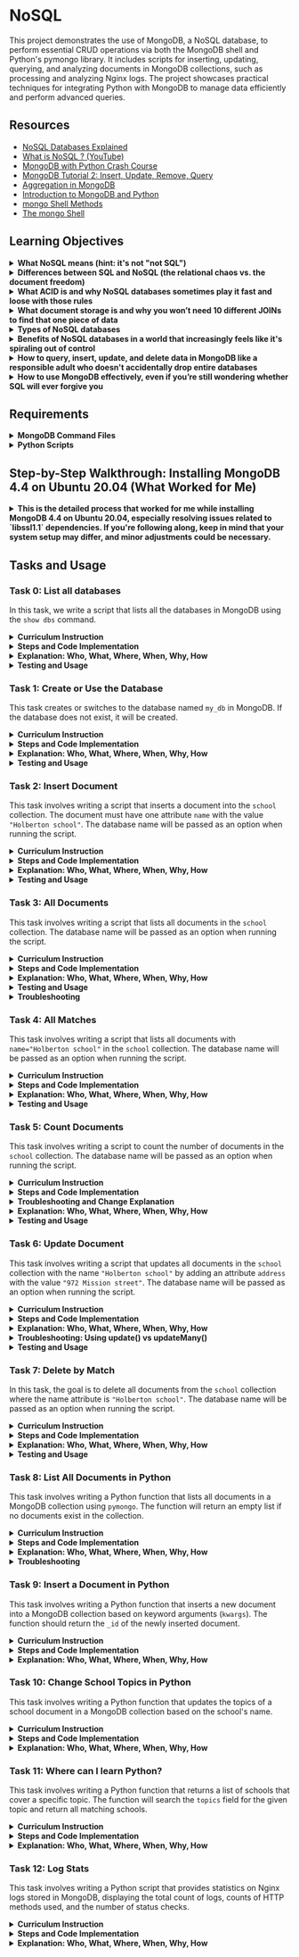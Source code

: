 # NoSQL

This project demonstrates the use of MongoDB, a NoSQL database, to perform essential CRUD operations via both the MongoDB shell and Python's pymongo library. It includes scripts for inserting, updating, querying, and analyzing documents in MongoDB collections, such as processing and analyzing Nginx logs. The project showcases practical techniques for integrating Python with MongoDB to manage data efficiently and perform advanced queries.

## Resources

- [NoSQL Databases Explained](https://riak.com/resources/nosql-databases/)
- [What is NoSQL ? (YouTube)](https://www.youtube.com/watch?v=qUV2j3XBRHc)
- [MongoDB with Python Crash Course](https://www.youtube.com/watch?v=E-1xI85Zog8)
- [MongoDB Tutorial 2: Insert, Update, Remove, Query](https://www.youtube.com/watch?v=CB9G5Dvv-EE)
- [Aggregation in MongoDB](https://www.mongodb.com/docs/manual/aggregation/)
- [Introduction to MongoDB and Python](https://realpython.com/introduction-to-mongodb-and-python/)
- [mongo Shell Methods](https://www.mongodb.com/docs/manual/reference/method/)
- [The mongo Shell](https://www.mongodb.com/docs/mongodb-shell/)



## Learning Objectives

<details>
  <summary><strong>What NoSQL means (hint: it's not "not SQL")</strong></summary>

NoSQL stands for "Not Only SQL" and refers to a type of database that is designed to handle large volumes of structured, semi-structured, or unstructured data. Unlike SQL databases that rely on fixed schemas and relational tables, NoSQL databases offer flexibility by using various data models such as document, key-value, graph, and column-based storage. 

**Relevant Tasks**: 
- **Task 0**: The use of MongoDB as a NoSQL database is introduced, showcasing flexibility in storing unstructured data without needing a predefined schema.
</details>



<details>
  <summary><strong>Differences between SQL and NoSQL (the relational chaos vs. the document freedom)</strong></summary>

SQL databases are relational, structured, and use tables with fixed schemas, where JOIN operations are often necessary to retrieve related data across tables. NoSQL databases like MongoDB offer document storage, where data is stored in a more flexible JSON-like format (BSON in MongoDB), making it easier to store and retrieve nested or complex data structures.

**Relevant Tasks**: 
- **Task 3**: Demonstrates querying documents in MongoDB without complex JOIN operations.
- **Task 9**: Shows how a document is inserted into a NoSQL database without predefined schemas, exemplifying document freedom.
</details>



<details>
  <summary><strong>What ACID is and why NoSQL databases sometimes play it fast and loose with those rules</strong></summary>

ACID (Atomicity, Consistency, Isolation, Durability) is a set of properties for reliable database transactions. While SQL databases strictly adhere to ACID, NoSQL databases like MongoDB sometimes trade off certain ACID guarantees (e.g., consistency for availability and partition tolerance in distributed environments) to optimize performance and scalability.

**Relevant Tasks**: 
- **Task 6**: The update operation shows MongoDB’s handling of atomicity and consistency within document-level updates.
- **Task 10**: Involves updating multiple documents, hinting at the trade-offs between consistency and performance in distributed systems.
</details>



<details>
  <summary><strong>What document storage is and why you won’t need 10 different JOINs to find that one piece of data</strong></summary>

Document storage, as seen in MongoDB, allows entire data structures (documents) to be stored in a single collection. This avoids the need for complex JOIN operations that are required in relational databases to gather related information from different tables.

**Relevant Tasks**:
- **Task 4**: Retrieving documents based on a specific field (name), highlighting the ease of document retrieval.
- **Task 7**: Deleting documents based on a condition showcases document-level operations without relying on relational table links.
</details>



<details>
  <summary><strong>Types of NoSQL databases</strong></summary>

There are four primary types of NoSQL databases: 
1. Document databases (e.g., MongoDB)
2. Key-value stores
3. Column-family stores
4. Graph databases

**Relevant Tasks**:
- **Task 0**: Focuses on MongoDB, a document-based NoSQL database.
- **Task 9**: Involves inserting documents into MongoDB, showing the functionality of document stores.
</details>



<details>
  <summary><strong>Benefits of NoSQL databases in a world that increasingly feels like it's spiraling out of control</strong></summary>

NoSQL databases offer flexibility, scalability, and the ability to handle large volumes of unstructured or semi-structured data, making them suitable for modern applications with dynamic and rapidly changing data requirements. They are optimized for horizontal scaling, fault tolerance, and performance in distributed environments.

**Relevant Tasks**:
- **Task 12**: Shows how MongoDB is used to store and analyze large-scale log data, demonstrating its scalability and efficiency.
</details>



<details>
  <summary><strong>How to query, insert, update, and delete data in MongoDB like a responsible adult who doesn't accidentally drop entire databases</strong></summary>

MongoDB allows easy CRUD operations (Create, Read, Update, Delete) on documents in collections, with commands designed to be intuitive yet powerful.

**Relevant Tasks**:
- **Task 1**: Demonstrates creating or using a database.
- **Task 2**: Involves inserting a new document.
- **Task 4**: Involves querying specific documents.
- **Task 6**: Shows how to update documents.
- **Task 7**: Covers deletion of documents.
</details>



<details>
  <summary><strong>How to use MongoDB effectively, even if you’re still wondering whether SQL will ever forgive you</strong></summary>

MongoDB is effective for use cases where structured, unstructured, or semi-structured data must be managed at scale with flexibility. By avoiding rigid schemas and complex JOINs, it allows for rapid development, efficient scaling, and ease of integration with modern applications.

**Relevant Tasks**:
- **Task 0-12**: Cover various MongoDB operations like inserting, updating, deleting, and querying data, as well as handling large datasets like logs (Task 12).
</details>


## Requirements

 <details>
<summary> <strong>MongoDB Command Files</strong></summary>

- Files must be interpreted/compiled on Ubuntu 20.04 LTS using MongoDB (version 4.4).
- Each file should end with a new line (yes, really).
- The first line of every file must be a comment (`// my comment`).
- A `README.md` file, like this one, is mandatory (you’ve come to the right place!).
- The length of files will be tested using `wc`.
</details>

<details>
<summary> <strong>Python Scripts</strong></summary>

- Files will be interpreted/compiled on Ubuntu 20.04 LTS using Python 3.9 and PyMongo 4.8.0.
- Each file should end with a new line.
- The first line must be `#!/usr/bin/env python3` (so the interpreter knows what’s up).
- Follow `pycodestyle` (version 2.5.*) like a sacred text.
- All functions and modules must be documented.
- Make sure your code doesn’t execute when imported (that’s what `if __name__ == "__main__":` is for).
  </details>

## Step-by-Step Walkthrough: Installing MongoDB 4.4 on Ubuntu 20.04 (What Worked for Me)
<details>
<summary> <strong>This is the detailed process that worked for me while installing MongoDB 4.4 on Ubuntu 20.04, especially resolving issues related to `libssl1.1` dependencies. If you're following along, keep in mind that your system setup may differ, and minor adjustments could be necessary.</strong></summary>

### 1. Install Prerequisites
MongoDB requires `gnupg` and `curl` to manage keys and repositories. Run the following commands to ensure these are installed:

```bash
sudo apt-get install gnupg curl
```

### 2. Import MongoDB Public GPG Key
To verify the MongoDB packages, I imported the public GPG key using the command below:

```bash
curl -fsSL https://www.mongodb.org/static/pgp/server-4.4.asc | sudo gpg -o /usr/share/keyrings/mongodb-server-4.4.gpg --dearmor
```

### 3. Create the MongoDB Source List
Next, I created a MongoDB source list to add the repository for Ubuntu 20.04:

```bash
echo "deb [ arch=amd64,arm64 signed-by=/usr/share/keyrings/mongodb-server-4.4.gpg ] https://repo.mongodb.org/apt/ubuntu focal/mongodb-org/4.4 multiverse" | sudo tee /etc/apt/sources.list.d/mongodb-org-4.4.list
```

### 4. Reload Local Package Database
I refreshed the package manager to recognize the newly added MongoDB repository:

```bash
sudo apt-get update
```

### 5. Install `libssl1.1`
MongoDB 4.4 depends on `libssl1.1`, which is no longer in the default repositories. Here's how I manually installed `libssl1.1`:

```bash
wget http://archive.ubuntu.com/ubuntu/pool/main/o/openssl/libssl1.1_1.1.1f-1ubuntu2_amd64.deb
sudo dpkg -i libssl1.1_1.1.1f-1ubuntu2_amd64.deb
```

### 6. Install MongoDB
Once `libssl1.1` was installed, I proceeded to install MongoDB:

```bash
sudo apt-get install -y mongodb-org
```

### 7. Start MongoDB
After installation, I started MongoDB by running:

```bash
sudo systemctl start mongod
```

### 8. Enable MongoDB to Start on Boot
To ensure MongoDB starts automatically after a reboot, I enabled it with:

```bash
sudo systemctl enable mongod
```

### 9. Verify MongoDB Installation
Finally, I verified that MongoDB was working by running the MongoDB shell:

```bash
mongo
```

This opened the MongoDB shell, confirming the installation was successful.
</details>


## Tasks and Usage

### Task 0: List all databases

In this task, we write a script that lists all the databases in MongoDB using the `show dbs` command.

<details>
  <summary><strong>Curriculum Instruction</strong></summary>

- Write a script that lists all databases in MongoDB.

**Example Output**:
```bash
MongoDB shell version v3.6.3
connecting to: mongodb://127.0.0.1:27017
admin        0.000GB
config       0.000GB
local        0.000GB
logs         0.005GB
bye
```

</details>


<details>
  <summary><strong>Steps and Code Implementation</strong></summary>

1. **Create the Script**:  
   Inside the `NoSQL` directory, create a new file `0-list_databases` with the following code:

   ```bash
   // Script to list all databases in MongoDB
   show dbs
   ```

2. **Running the Script**:  
   Run the script by executing the following command:

   ```bash
   mongo < 0-list_databases
   ```

3. **Expected Output**:  
   After running the script, MongoDB will return a list of all available databases along with their sizes:

   ```bash
   MongoDB shell version v4.4.29
   connecting to: mongodb://127.0.0.1:27017
   admin        0.000GB
   config       0.000GB
   local        0.000GB
   logs         0.005GB
   bye
   ```

</details>


<details>
  <summary><strong>Explanation: Who, What, Where, When, Why, How</strong></summary>

- **What**: This task involves writing a MongoDB shell script to list all databases available on the MongoDB server.
- **Where**: The script is executed within the MongoDB shell via the terminal.
- **Why**: It helps the user get a quick overview of all available databases and their sizes.
- **How**: We use the `show dbs` command in MongoDB to list databases.
- **Who**: Anyone connected to the MongoDB server can run this script.
- **When**: This script can be executed anytime MongoDB is running and connected.

</details>



<details>
  <summary><strong>Testing and Usage</strong></summary>

1. **Ensure MongoDB is Running**:  
   Before running the script, make sure the MongoDB service is running:
   
   ```bash
   sudo systemctl start mongod
   ```

2. **Run the Script**:  
   Run the script using:
   
   ```bash
   mongo < 0-list_databases
   ```

3. **Check the Output**:  
   The script will output all databases and their sizes.

</details>

### Task 1: Create or Use the Database

This task creates or switches to the database named `my_db` in MongoDB. If the database does not exist, it will be created.


<details>
  <summary><strong>Curriculum Instruction</strong></summary>

- Write a script that creates or uses the database my_db:
**Example Output**:
```bash
MongoDB shell version v3.6.3
connecting to: mongodb://127.0.0.1:27017
switched to db my_db
bye
```

</details>


<details>
  <summary><strong>Steps and Code Implementation</strong></summary>

1. **Create the Script**:  
   In the `NoSQL` directory, create the file `1-use_or_create_database` with the following content:

   ```bash
   // Script to create or use the database my_db
   use my_db
   ```

2. **Run the Script**:  
   Run the script with the following command:

   ```bash
   mongo < 1-use_or_create_database
   ```

3. **Expected Output**:  
   MongoDB will either switch to the `my_db` database or create it if it doesn't exist:

   ```bash
   MongoDB shell version v4.4.29
   connecting to: mongodb://127.0.0.1:27017
   switched to db my_db
   bye
   ```

</details>


<details>
  <summary><strong>Explanation: Who, What, Where, When, Why, How</strong></summary>

- **What**: The task involves creating or switching to the database `my_db`.
- **Where**: It’s executed within the MongoDB shell.
- **Why**: The `use` command allows you to create or switch to a specific database, and if the database doesn’t exist, MongoDB creates it automatically.
- **How**: By running `use my_db`, MongoDB either switches to the database or creates it if it's not present.
- **Who**: Any user with access to the MongoDB instance can run this script.
- **When**: This script is used whenever the database `my_db` is needed or if you want to create it.

</details>


<details>
  <summary><strong>Testing and Usage</strong></summary>

1. **Ensure MongoDB is Running**:  
   Ensure MongoDB is running before executing the script:
   
   ```bash
   sudo systemctl start mongod
   ```

2. **Run the Script**:  
   Run the script using:
   
   ```bash
   mongo < 1-use_or_create_database
   ```

3. **Check the Output**:  
   MongoDB will switch to `my_db` or create it if it doesn’t exist.

</details>


### Task 2: Insert Document

This task involves writing a script that inserts a document into the `school` collection. The document must have one attribute `name` with the value `"Holberton school"`. The database name will be passed as an option when running the script.


<details>
  <summary><strong>Curriculum Instruction</strong></summary>

- Write a script that inserts a document into the collection `school`.
- The document must contain an attribute `name` with the value `"Holberton school"`.
- The database name will be passed as an option to the MongoDB command.

**Example Output**:
```bash
MongoDB shell version v3.6.3
connecting to: mongodb://127.0.0.1:27017/my_db
WriteResult({ "nInserted" : 1 })
bye
```

</details>


<details>
  <summary><strong>Steps and Code Implementation</strong></summary>

1. **Create the Script**:  
   Inside the `NoSQL` directory, create a new file `2-insert` with the following content:

   ```bash
   // Script to insert a document into the collection "school"
   db.school.insert({
       name: "Holberton school"
   })
   ```

2. **Run the Script**:  
   To execute the script and insert the document into the `school` collection, run:

   ```bash
   mongo my_db < 2-insert
   ```

3. **Expected Output**:  
   You should see the following output confirming the insertion of the document:

   ```bash
   MongoDB shell version v4.4.29
   connecting to: mongodb://127.0.0.1:27017/my_db
   WriteResult({ "nInserted" : 1 })
   bye
   ```

</details>


<details>
  <summary><strong>Explanation: Who, What, Where, When, Why, How</strong></summary>

- **What**: This task involves inserting a document into the `school` collection with an attribute `name` set to `"Holberton school"`.
- **Where**: The script is executed in the MongoDB shell via the terminal.
- **Why**: Inserting a document into a collection is a fundamental operation in MongoDB to store data.
- **How**: The `db.school.insert()` command inserts a document into the `school` collection. If the collection does not exist, MongoDB creates it.
- **Who**: Any user with access to the MongoDB server can run this script.
- **When**: This script can be executed anytime MongoDB is running and connected to the local server.

</details>


<details>
  <summary><strong>Testing and Usage</strong></summary>

1. **Ensure MongoDB is Running**:  
   Make sure MongoDB is running by checking the service status or starting it with:
   
   ```bash
   sudo systemctl start mongod
   ```

2. **Run the Script**:  
   Run the script using:
   
   ```bash
   mongo my_db < 2-insert
   ```

3. **Verify the Insertion**:  
   To verify the insertion, you can run the following command in the MongoDB shell to see if the document was inserted:
   
   ```bash
   mongo my_db
   db.school.find()
   ```

</details>

### Task 3: All Documents

This task involves writing a script that lists all documents in the `school` collection. The database name will be passed as an option when running the script.

<details>
  <summary><strong>Curriculum Instruction</strong></summary>

- Write a script that lists all documents in the `school` collection.
- The database name will be passed as an option to the MongoDB command.

**Example Output**:
```bash
MongoDB shell version v3.6.3
connecting to: mongodb://127.0.0.1:27017/my_db
{ "_id" : ObjectId("5a8fad532b69437b63252406"), "name" : "Holberton school" }
bye
```

</details>

<details>
  <summary><strong>Steps and Code Implementation</strong></summary>

1. **Create the Script**:  
   Inside the `NoSQL` directory, create a new file `3-all` with the following content:

   ```bash
   // Script to list all documents in the collection "school"
   db.school.find().pretty()
   ```

2. **Run the Script**:  
   To execute the script and list all documents in the `school` collection, run:

   ```bash
   mongo my_db < 3-all
   ```

3. **Expected Output**:  
   You should see the following output showing all documents in the `school` collection:

   ```bash
   MongoDB shell version v4.4.29
   connecting to: mongodb://127.0.0.1:27017/my_db
   { "_id" : ObjectId("66fc82c5704aecaa129d2b2e"), "name" : "Holberton school" }
   { "_id" : ObjectId("66fc89283a5f1925aeab1436"), "name" : "Holberton school" }
   bye
   ```

</details>

<details>
  <summary><strong>Explanation: Who, What, Where, When, Why, How</strong></summary>

- **What**: This task involves listing all documents from the `school` collection using a script.
- **Where**: The script is executed in the MongoDB shell via the terminal.
- **Why**: Listing documents from a collection is a common query operation in MongoDB to view stored data.
- **How**: The `db.school.find().pretty()` command lists all documents in the `school` collection in a formatted output for readability.
- **Who**: Any user with access to the MongoDB server can run this script.
- **When**: This script can be executed anytime MongoDB is running and connected to the local server.

</details>

<details>
  <summary><strong>Testing and Usage</strong></summary>

1. **Ensure MongoDB is Running**:  
   Make sure MongoDB is running by checking the service status or starting it with:
   
   ```bash
   sudo systemctl start mongod
   ```

2. **Run the Script**:  
   Run the script using:
   
   ```bash
   mongo my_db < 3-all
   ```

3. **Verify the Output**:  
   To verify that all documents in the `school` collection were retrieved, you can also run the following command in the MongoDB shell:

   ```bash
   mongo my_db
   db.school.find().pretty()
   ```

</details>

<details>
  <summary><strong>Troubleshooting</strong></summary>

- **Duplicate Documents**:  
   If multiple documents with the same data are found (e.g., multiple `"Holberton school"` entries), you may want to delete one of them. Use the following command:
   
   ```bash
   db.school.deleteOne({ _id: ObjectId("66fc82c5704aecaa129d2b2e") })
   ```

- **Deleting Extra Entries**:  
   After deleting the duplicate entries, use the `find()` method again to confirm that only the correct documents remain.

</details>


### Task 4: All Matches

This task involves writing a script that lists all documents with `name="Holberton school"` in the `school` collection. The database name will be passed as an option when running the script.

<details>
  <summary><strong>Curriculum Instruction</strong></summary>

- Write a script that lists all documents with `name="Holberton school"` in the `school` collection.
- The database name will be passed as an option to the MongoDB command.

**Example Output**:
```bash
MongoDB shell version v3.6.3
connecting to: mongodb://127.0.0.1:27017/my_db
{ "_id" : ObjectId("5a8fad532b69437b63252406"), "name" : "Holberton school" }
bye
```

</details>

<details>
  <summary><strong>Steps and Code Implementation</strong></summary>

1. **Create the Script**:  
   Inside the `NoSQL` directory, create a new file `4-match` with the following content:

   ```bash
   // find all documents with name="Holberton school"
   db.school.find({ name: "Holberton school" })
   ```

2. **Run the Script**:  
   To execute the script and list all documents with the matching name, run:

   ```bash
   mongo my_db < 4-match
   ```

3. **Expected Output**:  
   You should see the following output listing all documents with the name `"Holberton school"`:

   ```bash
   MongoDB shell version v4.4.29
   connecting to: mongodb://127.0.0.1:27017/my_db
   { "_id" : ObjectId("66fc89283a5f1925aeab1436"), "name" : "Holberton school" }
   bye
   ```

</details>

<details>
  <summary><strong>Explanation: Who, What, Where, When, Why, How</strong></summary>

- **What**: This task lists all documents in the `school` collection where the `name` is `"Holberton school"`.
- **Where**: The script is executed in the MongoDB shell via the terminal.
- **Why**: Filtering documents based on specific attributes is a core feature of querying in MongoDB.
- **How**: The `db.school.find()` command filters documents by the `name` field.
- **Who**: Any user with access to the MongoDB server can run this script.
- **When**: This script can be executed anytime MongoDB is running and connected to the local server.

</details>

<details>
  <summary><strong>Testing and Usage</strong></summary>

1. **Ensure MongoDB is Running**:  
   Make sure MongoDB is running by checking the service status or starting it with:
   
   ```bash
   sudo systemctl start mongod
   ```

2. **Run the Script**:  
   Run the script using:
   
   ```bash
   mongo my_db < 4-match
   ```

3. **Verify the Output**:  
   The output should list all documents in the `school` collection where the `name` is `"Holberton school"`. You can verify the contents using:
   
   ```bash
   mongo my_db
   db.school.find({ name: "Holberton school" })
   ```

</details>

### Task 5: Count Documents

This task involves writing a script to count the number of documents in the `school` collection. The database name will be passed as an option when running the script.

<details>
  <summary><strong>Curriculum Instruction</strong></summary>

- Write a script to display the number of documents in the collection `school`.
- The database name will be passed as an option to the MongoDB command.

**Example Output**:
```bash
MongoDB shell version v3.6.3
connecting to: mongodb://127.0.0.1:27017/my_db
1
bye
```

</details>

<details>
  <summary><strong>Steps and Code Implementation</strong></summary>

1. **Create the Script**:  
   Inside the `NoSQL` directory, create a new file `5-count` with the following content:

   ```bash
   // Script to count all documents in the "school" collection
   db.school.count()
   ```

2. **Run the Script**:  
   To count the documents in the `school` collection, execute the following command:

   ```bash
   mongo my_db < 5-count
   ```

3. **Expected Output**:  
   You should see the number of documents in the `school` collection, like this:

   ```bash
   MongoDB shell version v4.4.29
   connecting to: mongodb://127.0.0.1:27017/my_db
   1
   bye
   ```

</details>

<details>
  <summary><strong>Troubleshooting and Change Explanation</strong></summary>

1. **Original Code and Error**:  
   Initially, the script used the `countDocuments()` method:
   ```bash
   db.school.countDocuments()
   ```
   This resulted in the following error:
   ```bash
   Error: the match filter must be an expression in an object
   ```

2. **Issue**:  
   The `countDocuments()` method is used in newer versions of MongoDB and expects a match expression, which may not be compatible with certain setups or MongoDB versions (like 4.4 or below).

3. **Fix**:  
   Switching to the more widely compatible `db.school.count()` command resolved the issue. This method works across MongoDB versions and counts the total number of documents in the collection.

4. **Why This Worked**:  
   The `count()` method does not require a match filter and simply returns the total document count, which is sufficient for this task. The switch to `db.school.count()` ensures the script runs without issues in MongoDB versions 4.4 and below.

</details>

<details>
  <summary><strong>Explanation: Who, What, Where, When, Why, How</strong></summary>

- **What**: This task involves counting the documents in the `school` collection.
- **Where**: The script runs in the MongoDB shell via the terminal.
- **Why**: Counting documents is a common database operation to track the number of entries.
- **How**: The `db.school.count()` method returns the total number of documents in the collection. The `count()` method is widely supported and works with MongoDB 4.4 and below.
- **Who**: Any user with access to the MongoDB server can run this script.
- **When**: This script can be executed anytime MongoDB is running and connected to the local server.

</details>

<details>
  <summary><strong>Testing and Usage</strong></summary>

1. **Ensure MongoDB is Running**:  
   Make sure MongoDB is running by checking the service status or starting it with:
   
   ```bash
   sudo systemctl start mongod
   ```

2. **Run the Script**:  
   Run the script using:
   
   ```bash
   mongo my_db < 5-count
   ```

3. **Verify the Count**:  
   The output will display the number of documents in the `school` collection.

</details>


### Task 6: Update Document

This task involves writing a script that updates all documents in the `school` collection with the name `"Holberton school"` by adding an attribute `address` with the value `"972 Mission street"`. The database name will be passed as an option when running the script.

<details>
  <summary><strong>Curriculum Instruction</strong></summary>

- Write a script that updates all documents with `name="Holberton school"` in the `school` collection.
- The update should add a new attribute `address` with the value `"972 Mission street"`.
- The database name will be passed as an option to the MongoDB command.

**Example Output**:
```bash
MongoDB shell version v3.6.3
connecting to: mongodb://127.0.0.1:27017/my_db
WriteResult({ "nMatched" : 1, "nUpserted" : 0, "nModified" : 1 })
bye
```

</details>

<details>
  <summary><strong>Steps and Code Implementation</strong></summary>

1. **Create the Script**:  
   Inside the `NoSQL` directory, create a new file `6-update` with the following content:

   ```bash
   // Update all documents with name="Holberton school" to add address
   db.school.update({name: "Holberton school"}, {$set: {address: "972 Mission street"}}, {multi: true})
   ```

   > Note: The `update()` method is used with the `multi: true` option to update all matching documents.

2. **Run the Script**:  
   To execute the script and update the document(s) in the `school` collection, run:

   ```bash
   mongo my_db < 6-update
   ```

3. **Expected Output**:  
   You should see the following output confirming the update of the document(s):

   ```bash
   MongoDB shell version v4.4.29
   connecting to: mongodb://127.0.0.1:27017/my_db
   WriteResult({ "nMatched" : 1, "nUpserted" : 0, "nModified" : 1 })
   bye
   ```

4. **Verification**:  
   After running the script, you can verify that the document(s) were updated by running the following in the MongoDB shell:

   ```bash
   mongo my_db
   db.school.find({ name: "Holberton school" })
   ```

   The output should now show the `address` attribute added:

   ```bash
   { "_id" : ObjectId("..."), "name" : "Holberton school", "address" : "972 Mission street" }
   ```

</details>

<details>
  <summary><strong>Explanation: Who, What, Where, When, Why, How</strong></summary>

- **What**: This task involves updating all documents in the `school` collection where `name="Holberton school"` to add an `address` attribute.
- **Where**: The script is executed in the MongoDB shell via the terminal.
- **Why**: Updating a document is a fundamental operation in MongoDB, allowing for the modification of existing records.
- **How**: The `db.school.update()` command updates the matched document(s) by adding the `address` field.
- **Who**: Any user with access to the MongoDB server can run this script.
- **When**: This script can be executed anytime MongoDB is running and connected to the local server.

</details>

<details>
  <summary><strong>Troubleshooting: Using update() vs updateMany()</strong></summary>

- **Issue**: In some versions of MongoDB, the `update()` function is deprecated. The curriculum example used an older MongoDB version where `update()` was standard. In newer versions, `updateMany()` is used to ensure compatibility.
  
- **Fix**: If you're using a newer version of MongoDB, switching to `updateMany()` might be more appropriate:
  
  ```bash
  db.school.updateMany({name: "Holberton school"}, {$set: {address: "972 Mission street"}})
  ```

  However, the script using `update()` worked in this instance.

</details>

<details>
  <summary><strong>Testing and Usage</strong></summary>

1. **Ensure MongoDB is Running**:  
   Make sure MongoDB is running by checking the service status or starting it with:
   
   ```bash
   sudo systemctl start mongod
   ```

2. **Run the Script**:  
   Run the script using:
   
   ```bash
   mongo my_db < 6-update
   ```

3. **Verify the Update**:  
   To verify the update, you can run the following command in the MongoDB shell to see if the `address` was added:
   
   ```bash
   mongo my_db
   db.school.find({ name: "Holberton school" })
   ```

</details>

### Task 7: Delete by Match

In this task, the goal is to delete all documents from the `school` collection where the name attribute is `"Holberton school"`. The database name will be passed as an option when running the script.

<details>
  <summary><strong>Curriculum Instruction</strong></summary>

- Write a script that deletes all documents with `name="Holberton school"` in the collection `school`.
- The database name will be passed as an option to the MongoDB command.

**Example Output**:
```bash
MongoDB shell version v3.6.3
connecting to: mongodb://127.0.0.1:27017/my_db
{ "acknowledged" : true, "deletedCount" : 1 }
bye
```

</details>

<details>
  <summary><strong>Steps and Code Implementation</strong></summary>

1. **Create the Script**:  
   Inside the `NoSQL` directory, create a new file `7-delete` with the following content:
   ```bash
   // Delete all documents with name="Holberton school"
   db.school.deleteMany({name: "Holberton school"})
   ```

2. **Run the Script**:  
   To execute the script and delete the documents, run the following command:
   ```bash
   mongo my_db < 7-delete
   ```

3. **Expected Output**:  
   You should see the following output confirming the deletion of the documents:
   ```bash
   MongoDB shell version v4.4.29
   connecting to: mongodb://127.0.0.1:27017/my_db
   { "acknowledged" : true, "deletedCount" : 1 }
   bye
   ```

</details>

<details>
  <summary><strong>Explanation: Who, What, Where, When, Why, How</strong></summary>

- **What**: This task involves deleting all documents in the `school` collection where the name attribute is `"Holberton school"`.
- **Where**: The script is executed in the MongoDB shell via the terminal.
- **Why**: Deleting documents based on criteria is a common operation in MongoDB, allowing for clean database management.
- **How**: The `db.school.deleteMany()` command deletes all matching documents in the collection based on the specified filter.
- **Who**: Any user with access to the MongoDB server can run this script.
- **When**: This script can be executed anytime MongoDB is running and connected to the local server.

</details>

<details>
  <summary><strong>Testing and Usage</strong></summary>

1. **Ensure MongoDB is Running**:  
   Make sure MongoDB is running by checking the service status or starting it with:
   ```bash
   sudo systemctl start mongod
   ```

2. **Run the Script**:  
   Run the script using:
   ```bash
   mongo my_db < 7-delete
   ```

3. **Verify the Deletion**:  
   To verify that the document has been deleted, run:
   ```bash
   mongo my_db
   db.school.find({name: "Holberton school"})
   ```
   The command should return no results if the deletion was successful.

</details>

### Task 8: List All Documents in Python

This task involves writing a Python function that lists all documents in a MongoDB collection using `pymongo`. The function will return an empty list if no documents exist in the collection.

<details>
  <summary><strong>Curriculum Instruction</strong></summary>

- Write a Python function that lists all documents in a MongoDB collection.
- The function should return an empty list if no documents exist.
- The `mongo_collection` argument will be a `pymongo` collection object.

**Prototype**:
```python
def list_all(mongo_collection):
```

**Example Output**:
```bash
[5a8f60cfd4321e1403ba7ab9] Holberton school
[5a8f60cfd4321e1403ba7aba] UCSD
```

</details>

<details>
  <summary><strong>Steps and Code Implementation</strong></summary>

1. **Create the Python Script**:  
   Inside the `NoSQL` directory, create a new file `8-all.py` with the following content:

   ```python
   #!/usr/bin/env python3
   '''
   This module contains a function that lists all documents in a MongoDB collection.
   '''
   def list_all(mongo_collection):
       '''
       List all documents in a MongoDB collection.
       '''
       if mongo_collection is None:
           return []
       return list(mongo_collection.find())
   ```

2. **Create the Main Test File**:  
   Inside the same directory, create a test file `8-main.py` to run the function:

   ```python
   #!/usr/bin/env python3
   ''' Test script for listing documents in MongoDB '''
   from pymongo import MongoClient
   list_all = __import__('8-all').list_all

   if __name__ == "__main__":
       client = MongoClient('mongodb://127.0.0.1:27017')
       school_collection = client.my_db.school
       schools = list_all(school_collection)
       for school in schools:
           print("[{}] {}".format(school.get('_id'), school.get('name')))
   ```

3. **Install Required Packages**:  
   Make sure you have `pymongo` installed by running:

   ```bash
   pip install pymongo
   ```

4. **Run the Script**:  
   To test the Python script, first ensure MongoDB is running, and then execute:

   ```bash
   ./8-main.py
   ```

   **Expected Output** (based on your data):
   ```bash
   [66fc89283a5f1925aeab1436] Holberton school
   ```

   If you insert another document, such as "UCSD", you will see both documents listed:
   ```bash
   [66fc89283a5f1925aeab1436] Holberton school
   [new_object_id] UCSD
   ```

</details>

<details>
  <summary><strong>Explanation: Who, What, Where, When, Why, How</strong></summary>

- **What**: This task involves creating a Python function to list all documents in a MongoDB collection.
- **Where**: The Python script is executed locally and connects to a MongoDB database instance running on your system.
- **Why**: This demonstrates how to use Python and `pymongo` to interact with MongoDB and retrieve data.
- **How**: The `list_all()` function uses `mongo_collection.find()` to return all documents as a list.
- **Who**: Any Python developer using `pymongo` to interact with MongoDB can run this script.
- **When**: This script can be executed whenever MongoDB is running and accessible.

</details>

<details>
  <summary><strong>Troubleshooting</strong></summary>

- **Error Handling**: Initially, the script encountered an issue where MongoDB collections raised a `NotImplementedError` when checked for truthiness (`if not mongo_collection`). This was resolved by using `mongo_collection is None` to check for the collection's validity.

  
  The function was also validated to work by inserting additional documents, ensuring it outputs all relevant entries from the MongoDB collection.

</details>

### Task 9: Insert a Document in Python

This task involves writing a Python function that inserts a new document into a MongoDB collection based on keyword arguments (`kwargs`). The function should return the `_id` of the newly inserted document.

<details>
  <summary><strong>Curriculum Instruction</strong></summary>

- Write a Python function `insert_school(mongo_collection, **kwargs)` that inserts a new document into the collection `school` using keyword arguments (`kwargs`).
- Return the `_id` of the newly inserted document.

**Prototype**:
```python
def insert_school(mongo_collection, **kwargs):
```

**Example Output**:
```bash
New school created: 5a8f60cfd4321e1403ba7abb
[5a8f60cfd4321e1403ba7ab9] Holberton school
[5a8f60cfd4321e1403ba7aba] UCSD
[5a8f60cfd4321e1403ba7abb] UCSF 505 Parnassus Ave
```

</details>

<details>
  <summary><strong>Steps and Code Implementation</strong></summary>

1. **Create the Python Script**:  
   Inside the `NoSQL` directory, create a new file `9-insert_school.py` with the following content:

   ```python
   #!/usr/bin/env python3
   '''
   This module contains a function to insert a document into a MongoDB collection.
   '''

   def insert_school(mongo_collection, **kwargs):
       '''
       Inserts a new document into the MongoDB collection using kwargs.
       Returns the new _id of the inserted document.
       '''
       result = mongo_collection.insert_one(kwargs)
       return result.inserted_id
   ```

2. **Create the Main Test File**:  
   Inside the same directory, create a test file `9-main.py` to run the function:

   ```python
   #!/usr/bin/env python3
   ''' Test script for inserting a document in MongoDB '''
   from pymongo import MongoClient
   list_all = __import__('8-all').list_all
   insert_school = __import__('9-insert_school').insert_school

   if __name__ == "__main__":
       client = MongoClient('mongodb://127.0.0.1:27017')
       school_collection = client.my_db.school

       # Insert a new school
       new_school_id = insert_school(school_collection, name="UCSF", address="505 Parnassus Ave")
       print("New school created: {}".format(new_school_id))

       # List all schools
       schools = list_all(school_collection)
       for school in schools:
           print("[{}] {} {}".format(school.get('_id'), school.get('name'), school.get('address', "")))
   ```

3. **Install Required Packages**:  
   Ensure you have `pymongo` installed by running:

   ```bash
   pip install pymongo
   ```

4. **Run the Script**:  
   To test the Python script, first ensure MongoDB is running, and then execute:

   ```bash
   ./9-main.py
   ```

   **Expected Output**:
   ```bash
   New school created: 66fd9e1197175eaf004d3ec5
   [66fc89283a5f1925aeab1436] Holberton school 972 Mission street
   [66fd9e1197175eaf004d3ec5] UCSF 505 Parnassus Ave
   ```

</details>

<details>
  <summary><strong>Explanation: Who, What, Where, When, Why, How</strong></summary>

- **What**: This task involves creating a Python function to insert a new document into a MongoDB collection using `kwargs`.
- **Where**: The Python script is executed locally and connects to a MongoDB database instance running on your system.
- **Why**: This demonstrates how to use Python and `pymongo` to insert data into a MongoDB collection.
- **How**: The `insert_school()` function uses `mongo_collection.insert_one()` to add a document to the collection, and it returns the `_id` of the newly inserted document.
- **Who**: Any Python developer using `pymongo` to interact with MongoDB can run this script.
- **When**: This script can be executed whenever MongoDB is running and accessible.

</details>

### Task 10: Change School Topics in Python

This task involves writing a Python function that updates the topics of a school document in a MongoDB collection based on the school's name.

<details>
  <summary><strong>Curriculum Instruction</strong></summary>

- Write a Python function that updates all topics of a school document in a MongoDB collection.
- The function will use the provided school `name` to locate the document and replace the `topics` field with a new list of topics.
- The `mongo_collection` will be a `pymongo` collection object.

**Prototype**:
```python
def update_topics(mongo_collection, name, topics):
```

**Example Output**:
```bash
[5a8f60cfd4321e1403ba7ab9] Holberton school ['Sys admin', 'AI', 'Algorithm']
[5a8f60cfd4321e1403ba7abb] UCSF 
[5a8f60cfd4321e1403ba7ab9] Holberton school ['iOS']
```

</details>

<details>
  <summary><strong>Steps and Code Implementation</strong></summary>

1. **Create the Python Script**:  
   Inside the `NoSQL` directory, create a new file `10-update_topics.py` with the following content:

   ```python
   #!/usr/bin/env python3
   '''
   This module contains a function to update the topics of a document
   in the MongoDB collection based on the name of the school.
   '''


   def update_topics(mongo_collection, name, topics):
       '''
       Update all topics of the school document with the given name.
       '''
       mongo_collection.update_many(
           {"name": name},
           {"$set": {"topics": topics}}
       )
   ```

2. **Create the Main Test File**:  
   Inside the same directory, create a test file `10-main.py` to test the function:

   ```python
   #!/usr/bin/env python3
   ''' Test script for updating school topics in MongoDB '''
   from pymongo import MongoClient
   list_all = __import__('8-all').list_all
   update_topics = __import__('10-update_topics').update_topics

   if __name__ == "__main__":
       client = MongoClient('mongodb://127.0.0.1:27017')
       school_collection = client.my_db.school

       # Update topics for "Holberton school"
       update_topics(school_collection, "Holberton school", ["Sys admin", "AI", "Algorithm"])

       schools = list_all(school_collection)
       for school in schools:
           print("[{}] {} {}".format(school.get('_id'), school.get('name'), school.get('topics', "")))

       # Update topics for "Holberton school" again
       update_topics(school_collection, "Holberton school", ["iOS"])

       schools = list_all(school_collection)
       for school in schools:
           print("[{}] {} {}".format(school.get('_id'), school.get('name'), school.get('topics', "")))
   ```

3. **Run the Script**:  
   To test the function, execute the following command in your terminal:

   ```bash
   ./10-main.py
   ```

   **Expected Output**:
   ```bash
   [66fc89283a5f1925aeab1436] Holberton school ['Sys admin', 'AI', 'Algorithm']
   [66fd9e1197175eaf004d3ec5] UCSF 
   [66fc89283a5f1925aeab1436] Holberton school ['iOS']
   [66fd9e1197175eaf004d3ec5] UCSF 
   ```

</details>

<details>
  <summary><strong>Explanation: Who, What, Where, When, Why, How</strong></summary>

- **What**: This task involves updating the `topics` field of a school document based on its name.
- **Where**: The Python script is executed locally and connects to a MongoDB database instance running on your system.
- **Why**: This demonstrates how to update a specific field in a MongoDB document using Python and `pymongo`.
- **How**: The `update_topics()` function uses `mongo_collection.update_many()` to update all documents that match the provided name.
- **Who**: Any Python developer using `pymongo` to interact with MongoDB can run this script.
- **When**: This script can be executed whenever MongoDB is running and accessible.

</details>


### Task 11: Where can I learn Python?

This task involves writing a Python function that returns a list of schools that cover a specific topic. The function will search the `topics` field for the given topic and return all matching schools.

<details>
  <summary><strong>Curriculum Instruction</strong></summary>

- Write a Python function that returns all schools that teach a specific topic.
- The `mongo_collection` argument will be a `pymongo` collection object.
- The `topic` argument will be a string representing the topic to search for.

**Prototype**:
```python
def schools_by_topic(mongo_collection, topic):
```

**Example Output**:
```bash
[5a90731fd4321e1e5a3f53e3] Holberton school ['Algo', 'C', 'Python', 'React']
[5a90731fd4321e1e5a3f53e5] UCLA ['C', 'Python']
```

</details>

<details>
  <summary><strong>Steps and Code Implementation</strong></summary>

1. **Create the Python Script**:  
   Inside the `NoSQL` directory, create a new file `11-schools_by_topic.py` with the following content:

   ```python
   #!/usr/bin/env python3
   '''
   This module contains a function to retrieve all schools with a specific topic.
   '''

   def schools_by_topic(mongo_collection, topic):
       '''
       Retrieves a list of all schools with the specified topic.
       '''
       return list(mongo_collection.find({"topics": topic}))
   ```

2. **Create the Main Test File**:  
   Inside the same directory, create a test file `11-main.py` to run the function:

   ```python
   #!/usr/bin/env python3
   """ Test script for searching schools by topic """
   from pymongo import MongoClient
   insert_school = __import__('9-insert_school').insert_school
   schools_by_topic = __import__('11-schools_by_topic').schools_by_topic

   if __name__ == "__main__":
       client = MongoClient('mongodb://127.0.0.1:27017')
       school_collection = client.my_db.school

       # Inserting sample data
       j_schools = [
           { 'name': "Holberton school", 'topics': ["Algo", "C", "Python", "React"]},
           { 'name': "UCSF", 'topics': ["Algo", "MongoDB"]},
           { 'name': "UCLA", 'topics': ["C", "Python"]},
           { 'name': "UCSD", 'topics': ["Cassandra"]},
           { 'name': "Stanford", 'topics': ["C", "React", "Javascript"]}
       ]
       for j_school in j_schools:
           insert_school(school_collection, **j_school)

       # Searching schools with 'Python' as a topic
       schools = schools_by_topic(school_collection, "Python")
       for school in schools:
           print("[{}] {} {}".format(school.get('_id'), school.get('name'), school.get('topics', "")))
   ```

3. **Run the Script**:  
   To test the Python script, first ensure MongoDB is running, and then execute:

   ```bash
   ./11-main.py
   ```

   **Expected Output** (based on your data):
   ```bash
   [66fda4a96ee91cd8371ec5c4] Holberton school ['Algo', 'C', 'Python', 'React']
   [66fda4a96ee91cd8371ec5c6] UCLA ['C', 'Python']
   ```

</details>

<details>
  <summary><strong>Explanation: Who, What, Where, When, Why, How</strong></summary>

- **What**: This task involves creating a Python function that retrieves all schools that teach a specific topic.
- **Where**: The Python script is executed locally and connects to a MongoDB database instance running on your system.
- **Why**: This demonstrates how to use Python and `pymongo` to query a MongoDB collection based on a specific field.
- **How**: The `schools_by_topic()` function uses `mongo_collection.find()` to search for schools that include the given topic in their `topics` field.
- **Who**: Any Python developer using `pymongo` to interact with MongoDB can run this script.
- **When**: This script can be executed whenever MongoDB is running and accessible.

</details>

### Task 12: Log Stats

This task involves writing a Python script that provides statistics on Nginx logs stored in MongoDB, displaying the total count of logs, counts of HTTP methods used, and the number of status checks.

<details>
  <summary><strong>Curriculum Instruction</strong></summary>

- Write a Python script that provides statistics on Nginx logs stored in MongoDB.
- The script should:
  - Display the total number of logs in the collection.
  - Display the count for each HTTP method (`GET`, `POST`, `PUT`, `PATCH`, `DELETE`).
  - Display the count for `GET` requests with `path=/status`.
- The MongoDB database is `logs`, and the collection is `nginx`.

**Example Output**:
```bash
94778 logs
Methods:
    method GET: 93842
    method POST: 229
    method PUT: 0
    method PATCH: 0
    method DELETE: 0
47415 status check
```

</details>

<details>
  <summary><strong>Steps and Code Implementation</strong></summary>

1. **Download the Log Data**:  
   First, download and extract the provided log data to be restored into MongoDB:
   ```bash
   curl -o dump.zip -s "https://s3.eu-west-3.amazonaws.com/hbtn.intranet.project.files/holbertonschool-webstack/411/dump.zip"
   unzip dump.zip
   ```

2. **Restore the Logs into MongoDB**:  
   Restore the data to your MongoDB instance:
   ```bash
   mongorestore dump
   ```

3. **Create the Python Script**:  
   Inside the `NoSQL` directory, create a new file `12-log_stats.py` with the following content:
   
   ```python
   #!/usr/bin/env python3
   '''
   This script provides some statistics about Nginx logs stored in MongoDB.
   It displays the total number of logs, the counts of each HTTP method, and
   the count of status checks.
   '''

   from pymongo import MongoClient

   def log_stats():
       '''
       Connect to MongoDB, retrieve statistics on Nginx logs, and print them.
       '''
       client = MongoClient('mongodb://127.0.0.1:27017')
       db = client.logs
       collection = db.nginx

       total_logs = collection.count_documents({})
       get_count = collection.count_documents({"method": "GET"})
       post_count = collection.count_documents({"method": "POST"})
       put_count = collection.count_documents({"method": "PUT"})
       patch_count = collection.count_documents({"method": "PATCH"})
       delete_count = collection.count_documents({"method": "DELETE"})
       status_check = collection.count_documents({"method": "GET", "path": "/status"})

       print(f"{total_logs} logs")
       print("Methods:")
       print(f"\tmethod GET: {get_count}")
       print(f"\tmethod POST: {post_count}")
       print(f"\tmethod PUT: {put_count}")
       print(f"\tmethod PATCH: {patch_count}")
       print(f"\tmethod DELETE: {delete_count}")
       print(f"{status_check} status check")

   if __name__ == "__main__":
       log_stats()
   ```

4. **Run the Script**:  
   Ensure MongoDB is running and then execute:
   ```bash
   ./12-log_stats.py
   ```

   **Expected Output**:
   ```bash
   94778 logs
   Methods:
       method GET: 93842
       method POST: 229
       method PUT: 0
       method PATCH: 0
       method DELETE: 0
   47415 status check
   ```

</details>

<details>
  <summary><strong>Explanation: Who, What, Where, When, Why, How</strong></summary>

- **What**: This task involves writing a Python script that analyzes Nginx logs stored in MongoDB and displays statistics.
- **Where**: The Python script is executed locally and connects to a MongoDB instance that contains Nginx log data.
- **Why**: The script provides insights into the types of HTTP requests made and how often status checks occur, which is useful for log analysis.
- **How**: The script uses `pymongo` to connect to MongoDB, queries the `nginx` collection for counts of logs and specific methods, and outputs the results to the console.
- **Who**: This script can be used by developers, system administrators, or anyone responsible for analyzing server logs.
- **When**: The script can be executed anytime the logs are available in MongoDB.

</details>
